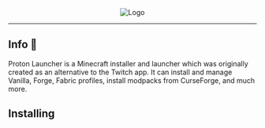 <div align="center">
<img src="https://i.imgur.com/brDN1wz.png" align="center" alt="Logo">
<br>  
<hr>
</div>

## Info 📍
Proton Launcher is a Minecraft installer and launcher which was originally created as an alternative to the Twitch app. It can install and manage Vanilla, Forge, Fabric profiles, install modpacks from CurseForge, and much more.

## Installing

